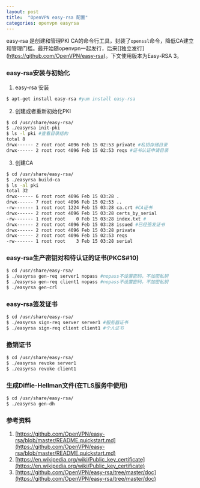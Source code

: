 ```yaml
---
layout: post
title:  "OpenVPN easy-rsa 配置"
categories: openvpn easyrsa
---
```


easy-rsa 是创建和管理PKI CA的命令行工具，封装了`openssl`命令，降低CA建立和管理门槛。最开始随openvpn一起发行，后来[]独立发行](https://github.com/OpenVPN/easy-rsa)。下文使用版本为Easy-RSA 3。

### easy-rsa安装与初始化
1. easy-rsa 安装
``` bash
$ apt-get install easy-rsa #yum install easy-rsa
```

2. 创建或者重新初始化PKI
``` bash
$ cd /usr/share/easy-rsa/
$ ./easyrsa init-pki
$ ls -l pki #查看目录结构
total 8
drwx------ 2 root root 4096 Feb 15 02:53 private #私钥存储目录
drwx------ 2 root root 4096 Feb 15 02:53 reqs #证书认证申请目录
```

3. 创建CA
``` bash
$ cd /usr/share/easy-rsa/
$ ./easyrsa build-ca
$ ls -al pki
total 32
drwx------ 6 root root 4096 Feb 15 03:28 .
drwx------ 7 root root 4096 Feb 15 02:53 ..
-rw------- 1 root root 1224 Feb 15 03:28 ca.crt #CA证书
drwx------ 2 root root 4096 Feb 15 03:28 certs_by_serial
-rw------- 1 root root    0 Feb 15 03:28 index.txt #
drwx------ 2 root root 4096 Feb 15 03:28 issued #已经签发证书
drwx------ 2 root root 4096 Feb 15 03:28 private
drwx------ 2 root root 4096 Feb 15 02:53 reqs
-rw------- 1 root root    3 Feb 15 03:28 serial
```

### easy-rsa生产密钥对和待认证的证书(PKCS#10)
```bash
$ cd /usr/share/easy-rsa/
$ ./easyrsa gen-req server1 nopass #nopass不设置密码，不加密私钥
$ ./easyrsa gen-req client1 nopass #nopass不设置密码，不加密私钥
$ ./easyrsa gen-crl
```

### easy-rsa签发证书
```bash
$ cd /usr/share/easy-rsa/
$ ./easyrsa sign-req server server1 #服务器证书
$ ./easyrsa sign-req client client1 #个人证书
```

### 撤销证书
```bash
$ cd /usr/share/easy-rsa/
$ ./easyrsa revoke server1
$ ./easyrsa revoke client1
```

### 生成Diffie-Hellman文件(在TLS服务中使用)
```bash
$ cd /usr/share/easy-rsa/
$ ./easyrsa gen-dh
```

### 参考资料
1. [https://github.com/OpenVPN/easy-rsa/blob/master/README.quickstart.md](https://github.com/OpenVPN/easy-rsa/blob/master/README.quickstart.md)
2. [https://en.wikipedia.org/wiki/Public_key_certificate](https://en.wikipedia.org/wiki/Public_key_certificate)
3. [https://github.com/OpenVPN/easy-rsa/tree/master/doc](https://github.com/OpenVPN/easy-rsa/tree/master/doc)

